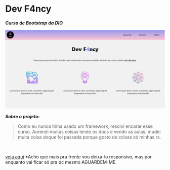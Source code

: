 # Dev F4ncy 

***Curso de Bootstrap da DIO***

<img src="Captura da Web_18-1-2022_2505_.jpeg">

***Sobre o projeto:***
> Como eu nunca tinha usado um framework, resolvi encarar esse curso. Aorendi muitas coisas lendo os docs e vendo as aulas, mudei muita coisa doque foi passada porque gosto de coisas só minhas rs.
> 
<br>

[veja aqui](https://luanthierry.github.io/Projeto-Bootstrap_DevF4ncy/)
*Acho que mais pra frente vou deixa-lo responsivo, mas por enquanto vai ficar só pra pc mesmo AGUARDEM-ME.
